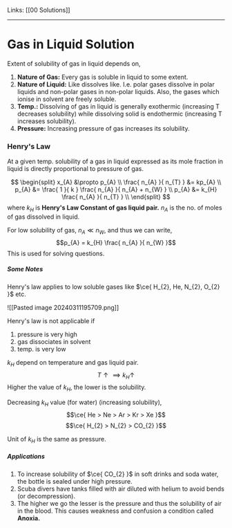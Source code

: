 Links: [[00 Solutions]]
___
# Gas in Liquid Solution
Extent of solubility of gas in liquid depends on,
1. **Nature of Gas:** Every gas is soluble in liquid to some extent. 
1. **Nature of Liquid:** Like dissolves like. I.e. polar gases dissolve in polar liquids and non-polar gases in non-polar liquids. Also, the gases which ionise in solvent are freely soluble.
2. **Temp.:** Dissolving of gas in liquid is generally exothermic (increasing T decreases solubility) while dissolving solid is endothermic (increasing T increases solubility).
4. **Pressure:** Increasing pressure of gas increases its solubility.

### Henry's Law
At a given temp. solubility of a gas in liquid expressed as its mole fraction in liquid is directly proportional to pressure of gas.

$$
\begin{split}
x_{A} &\propto p_{A} \\ 
\frac{ n_{A} }{ n_{T} } &= kp_{A} \\
p_{A} &= \frac{ 1 }{ k } \frac{ n_{A} }{ n_{A} + n_{W} } \\
p_{A} &= k_{H} \frac{ n_{A} }{ n_{T} } \\
\end{split}
$$
where 
$k_{H}$ is **Henry's Law Constant of gas liquid pair.**
$n_{A}$ is the no. of moles of gas dissolved in liquid. 

For low solubility of gas, $n_{A} \ll n_{W}$, and thus we can write,
$$p_{A} = k_{H} \frac{ n_{A} }{ n_{W} }$$
This is used for solving questions. 

##### Some Notes
Henry's law applies to low soluble gases like $\ce{ H_{2}, He, N_{2}, O_{2} }$ etc. 

![[Pasted image 20240311195709.png]]

Henry's law is not applicable if 
1. pressure is very high
2. gas dissociates in solvent 
3. temp. is very low

$k_{H}$ depend on temperature and gas liquid pair. 
$$T \uparrow \implies k_{H} \uparrow$$
Higher the value of $k_{H}$, the lower is the solubility. 

Decreasing $k_{H}$ value (for water) (increasing solubility),
$$\ce{ He > Ne > Ar > Kr > Xe }$$
$$\ce{ H_{2} > N_{2} > CO_{2} }$$

Unit of $k_{H}$ is the same as pressure.

##### Applications 
1. To increase solubility of $\ce{ CO_{2} }$ in soft drinks and soda water, the bottle is sealed under high pressure. 
2. Scuba divers have tanks filled with air diluted with helium to avoid bends (or decompression).
1. The higher we go the lesser is the pressure and thus the solubility of air in the blood. This causes weakness and confusion a condition called **Anoxia.**